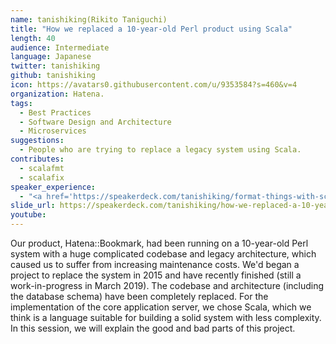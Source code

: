```yaml
---
name: tanishiking(Rikito Taniguchi)
title: "How we replaced a 10-year-old Perl product using Scala"
length: 40
audience: Intermediate
language: Japanese
twitter: tanishiking
github: tanishiking
icon: https://avatars0.githubusercontent.com/u/9353584?s=460&v=4
organization: Hatena.
tags:
  - Best Practices
  - Software Design and Architecture
  - Microservices
suggestions:
  - People who are trying to replace a legacy system using Scala.
contributes:
  - scalafmt
  - scalafix
speaker_experience:
  - "<a href='https://speakerdeck.com/tanishiking/format-things-with-scalafmt'>Scala Kansai Summit 2018</a>"
slide_url: https://speakerdeck.com/tanishiking/how-we-replaced-a-10-year-old-perl-product-using-scala
youtube:
---
```

Our product, Hatena::Bookmark, had been running on a 10-year-old Perl system with a huge complicated codebase and legacy architecture, which caused us to suffer from increasing maintenance costs. We'd began a project to replace the system in 2015 and have recently finished (still a work-in-progress in March 2019). The codebase and architecture (including the database schema) have been completely replaced. For the implementation of the core application server, we chose Scala, which we think is a language suitable for building a solid system with less complexity. In this session, we will explain the good and bad parts of this project.
